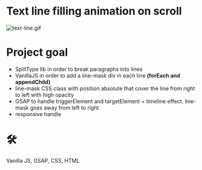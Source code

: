 # Text line filling animation on scroll
![text-line.gif](https://github.com/teotimepacreau/Text-line-filling-animation-on-scroll-Day6-Of-100DaysOfCode/blob/main/Text-line.gif)

# Project goal
- SplitType lib in order to break paragraphs into lines 
- VanillaJS in order to add a line-mask div in each line **(forEach and appendChild)**
- line-mask CSS class with position absolute that cover the line from right to left with high opacity
- GSAP to handle triggerElement and targetElement + timeline effect. line-mask goes away from left to right
- responsive handle

# 🛠️
Vanilla JS, GSAP, CSS, HTML
